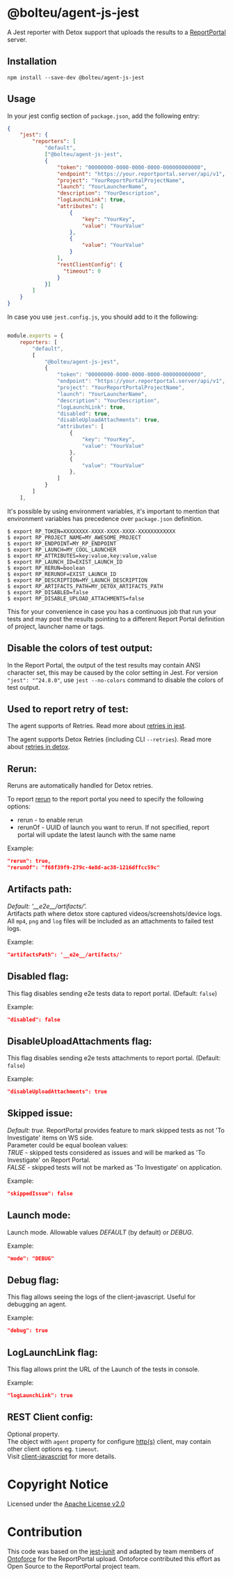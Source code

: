 # @bolteu/agent-js-jest

A Jest reporter with Detox support that uploads the results to a [ReportPortal](http://reportportal.io/) server.

## Installation

```shell
npm install --save-dev @bolteu/agent-js-jest
```

## Usage

In your jest config section of `package.json`, add the following entry:

```JSON
{
    "jest": {
        "reporters": [
            "default",
            ["@bolteu/agent-js-jest",
            {
                "token": "00000000-0000-0000-0000-000000000000",
                "endpoint": "https://your.reportportal.server/api/v1",
                "project": "YourReportPortalProjectName",
                "launch": "YourLauncherName",
                "description": "YourDescription",
                "logLaunchLink": true,
                "attributes": [
                    {
                        "key": "YourKey",
                        "value": "YourValue"
                    },
                    {
                        "value": "YourValue"
                    }
                ],
                "restClientConfig": {
                  "timeout": 0
                }
            }]
        ]
    }
}
```

In case you use `jest.config.js`, you should add to it the following:

```javascript

module.exports = {
    reporters: [
        "default",
        [
            "@bolteu/agent-js-jest",
            {
                "token": "00000000-0000-0000-0000-000000000000",
                "endpoint": "https://your.reportportal.server/api/v1",
                "project": "YourReportPortalProjectName",
                "launch": "YourLauncherName",
                "description": "YourDescription",
                "logLaunchLink": true,
                "disabled": true,
                "disableUploadAttachments": true,
                "attributes": [
                    {
                        "key": "YourKey",
                        "value": "YourValue"
                    },
                    {
                        "value": "YourValue"
                    },
                ]
            }
        ]
    ],
```

It's possible by using environment variables, it's important to mention that environment variables has precedence over `package.json` definition.

```shell
$ export RP_TOKEN=XXXXXXXX-XXXX-XXXX-XXXX-XXXXXXXXXXXX
$ export RP_PROJECT_NAME=MY_AWESOME_PROJECT
$ export RP_ENDPOINT=MY_RP_ENDPOINT
$ export RP_LAUNCH=MY_COOL_LAUNCHER
$ export RP_ATTRIBUTES=key:value,key:value,value
$ export RP_LAUNCH_ID=EXIST_LAUNCH_ID
$ export RP_RERUN=boolean
$ export RP_RERUNOF=EXIST_LAUNCH_ID
$ export RP_DESCRIPTION=MY_LAUNCH_DESCRIPTION
$ export RP_ARTIFACTS_PATH=MY_DETOX_ARTIFACTS_PATH
$ export RP_DISABLED=false
$ export RP_DISABLE_UPLOAD_ATTACHMENTS=false
```

This for your convenience in case you has a continuous job that run your tests and may post the results pointing to a different Report Portal definition of project, launcher name or tags.

## Disable the colors of test output:

In the Report Portal, the output of the test results may contain ANSI character set, this may be caused by the color setting in Jest. For version `"jest": "^24.8.0"`, use `jest --no-colors` command to disable the colors of test output.

## Used to report retry of test:

The agent supports of Retries.
Read more about [retries in jest](https://jestjs.io/docs/ru/jest-object#jestretrytimes).

The agent supports Detox Retries (including CLI `--retries`).
Read more about [retries in detox](https://wix.github.io/Detox/docs/api/detox-cli#test).

## Rerun:

Reruns are automatically handled for Detox retries.

To report [rerun](https://github.com/reportportal/documentation/blob/master/src/md/src/DevGuides/rerun.md) to the report portal you need to specify the following options:

-   rerun - to enable rerun
-   rerunOf - UUID of launch you want to rerun. If not specified, report portal will update the latest launch with the same name

Example:

```json
"rerun": true,
"rerunOf": "f68f39f9-279c-4e8d-ac38-1216dffcc59c"
```

## Artifacts path:

_Default: '\_\_e2e\_\_/artifacts/'._ <br>Artifacts path where detox store captured videos/screenshots/device logs.<br>All `mp4`, `png` and `log` files will be included as an attachments to failed test logs.

Example:

```json
"artifactsPath": '__e2e__/artifacts/'
```

## Disabled flag:

This flag disables sending e2e tests data to report portal. (Default: `false`)

Example:

```json
"disabled": false
```

## DisableUploadAttachments flag:

This flag disables sending e2e tests attachments to report portal. (Default: `false`)

Example:

```json
"disableUploadAttachments": true
```

## Skipped issue:

_Default: true._ ReportPortal provides feature to mark skipped tests as not 'To Investigate' items on WS side.<br> Parameter could be equal boolean values:<br> _TRUE_ - skipped tests considered as issues and will be marked as 'To Investigate' on Report Portal.<br> _FALSE_ - skipped tests will not be marked as 'To Investigate' on application.

Example:

```json
"skippedIssue": false
```

## Launch mode:

Launch mode. Allowable values _DEFAULT_ (by default) or _DEBUG_.

Example:

```json
"mode": "DEBUG"
```

## Debug flag:

This flag allows seeing the logs of the client-javascript. Useful for debugging an agent.

Example:

```json
"debug": true
```

## LogLaunchLink flag:

This flag allows print the URL of the Launch of the tests in console.

Example:

```json
"logLaunchLink": true
```

## REST Client config:

Optional property.<br/>
The object with `agent` property for configure [http(s)](https://nodejs.org/api/https.html#https_https_request_url_options_callback) client, may contain other client options eg. `timeout`.<br/>
Visit [client-javascript](https://github.com/reportportal/client-javascript) for more details.

# Copyright Notice

Licensed under the [Apache License v2.0](LICENSE)

# Contribution

This code was based on the [jest-junit](https://github.com/jest-community/jest-junit)
and adapted by team members of [Ontoforce](https://www.ontoforce.com) for the
ReportPortal upload. Ontoforce contributed this effort as Open Source to the
ReportPortal project team.
